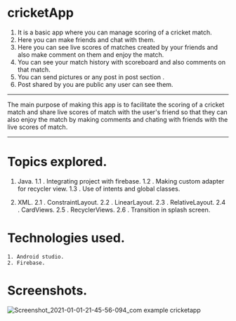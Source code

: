 # cricketApp



 1. It is a basic app where you can manage scoring of a cricket match.
 2. Here you can make friends and chat with them.
 3. Here you can see live scores of matches created by your friends and also make comment on them and enjoy the match.
 4. You can see your match history with scoreboard and also comments on that match.
 5. You can send pictures or any post in post section .
 6. Post shared by you are public any user can see them.
 
 
 ********************************************************************************************
 
   The main purpose of making this app is to facilitate the scoring of a cricket match 
   and share live scores of match with the user's friend so that they can also enjoy 
   the match by making comments and chating with friends with the live scores of match.
   
   **********************************************************************************************
   
   
   # Topics explored.
   1. Java.
     1.1 . Integrating project with firebase.
     1.2 . Making custom adapter for recycler view.
     1.3 . Use of intents and global classes.
     
   2. XML.
     2.1 . ConstraintLayout.
     2.2 . LinearLayout.
     2.3 . RelativeLayout.
     2.4 . CardViews.
     2.5 . RecyclerViews.
     2.6 . Transition in splash screen.
     
     
  # Technologies used.
    1. Android studio.
    2. Firebase.
    
  # Screenshots.
  
  ![Screenshot_2021-01-01-21-45-56-094_com example cricketapp](https://user-images.githubusercontent.com/68137797/103443731-15352600-4c88-11eb-8a4d-2b464171786a.jpg)

